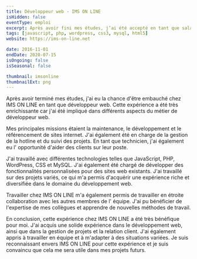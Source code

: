 ```yaml
---
title: Développeur web - IMS ON LINE
isHidden: false
eventType: emploi
excerpt: Après avoir fini mes études, j’ai été accepté en tant que salarié chez IMS ON LINE. Mes missions étaient la maintenance, le développement, le référencement de site internet, mais aussi la gestion de la hotline et le suivi des projets. J’ai aussi pu aider des clients en tant que technicien sur leur poste.
tags: [javascript, php, wordpress, css3, mysql, html5]
website: https://ims-on-line.net

date: 2016-11-01
endDate: 2020-07-15
isOngoing: false
isSeasonal: false

thumbnail: imsonline
thumbnailExt: png
---
```


Après avoir terminé mes études, j'ai eu la chance d'être embauché chez IMS ON LINE en tant que développeur web. Cette
expérience a été très enrichissante car j'ai été impliqué dans différents aspects du métier de développeur web.

Mes principales missions étaient la maintenance, le développement et le référencement de sites internet. J'ai également
été en charge de la gestion de la hotline et du suivi des projets. En tant que technicien, j'ai également eu l'
opportunité d'aider des clients sur leur poste.

J'ai travaillé avec différentes technologies telles que JavaScript, PHP, WordPress, CSS et MySQL. J'ai également été
chargé de développer des fonctionnalités personnalisées pour des sites web existants. J'ai travaillé sur des projets
variés, ce qui m'a permis d'acquérir une expérience riche et diversifiée dans le domaine du développement web.

Travailler chez IMS ON LINE m'a également permis de travailler en étroite collaboration avec les autres membres de l'
équipe. J'ai pu bénéficier de l'expertise de mes collègues et apprendre de nouvelles méthodes de travail.

En conclusion, cette expérience chez IMS ON LINE a été très bénéfique pour moi. J'ai acquis une solide expérience dans
le développement web, ainsi que dans la gestion de projets et la relation client. J'ai également appris à travailler en
équipe et à m'adapter à des situations variées. Je suis reconnaissant envers IMS ON LINE pour cette expérience et je
suis convaincu que cela me sera utile dans mes projets futurs.
